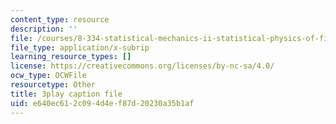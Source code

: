 ```yaml
---
content_type: resource
description: ''
file: /courses/8-334-statistical-mechanics-ii-statistical-physics-of-fields-spring-2014/e640ec612c094d4ef87d20230a35b1af_iecno1uInk8.srt
file_type: application/x-subrip
learning_resource_types: []
license: https://creativecommons.org/licenses/by-nc-sa/4.0/
ocw_type: OCWFile
resourcetype: Other
title: 3play caption file
uid: e640ec61-2c09-4d4e-f87d-20230a35b1af
---
```

